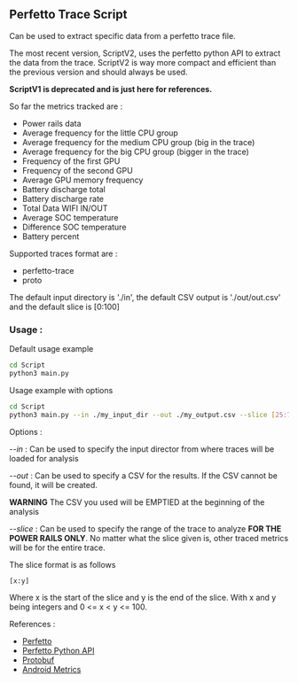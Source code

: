 ## Perfetto Trace Script

Can be used to extract specific data from a perfetto trace file.

The most recent version, ScriptV2, uses the perfetto python API to extract the data from the trace.
ScriptV2 is way more compact and efficient than the previous version and should always be used.

**ScriptV1 is deprecated and is just here for references.**

So far the metrics tracked are : 
- Power rails data
- Average frequency for the little CPU group
- Average frequency for the medium CPU group (big in the trace)
- Average frequency for the big CPU group (bigger in the trace)
- Frequency of the first GPU
- Frequency of the second GPU
- Average GPU memory frequency
- Battery discharge total
- Battery discharge rate
- Total Data WIFI IN/OUT
- Average SOC temperature
- Difference SOC temperature
- Battery percent

Supported traces format are :
- perfetto-trace
- proto

The default input directory is './in', the default CSV output is './out/out.csv' and the default slice is [0:100]

### Usage : 

Default usage example
```bash
cd Script
python3 main.py       
```

Usage example with options
```bash
cd Script
python3 main.py --in ./my_input_dir --out ./my_output.csv --slice [25:75]   
```

Options :

*--in* : Can be used to specify the input director from where traces will be loaded for analysis

*--out* : Can be used to specify a CSV for the results. If the CSV cannot be found, it will be created.

**WARNING** The CSV you used will be EMPTIED at the beginning of the analysis

*--slice* : Can be used to specify the range of the trace to analyze **FOR THE POWER RAILS ONLY**. 
No matter what the slice given is, other traced metrics will be for the entire trace.

The slice format is as follows 
```bash
[x:y]
```
Where x is the start of the slice and y is the end of the slice.
With x and y being integers and 0 <= x < y <= 100.

References :
- [Perfetto](https://perfetto.dev/)
- [Perfetto Python API](https://perfetto.dev/docs/analysis/trace-processor-python)
- [Protobuf](https://protobuf.dev/getting-started/pythontutorial/)
- [Android Metrics](https://cs.android.com/android/platform/superproject/main/+/main:external/perfetto/protos/perfetto/metrics/metrics.proto;l=163?q=powrails&sq=&ss=android%2Fplatform%2Fsuperproject%2Fmain&hl=fr)


